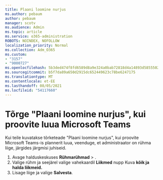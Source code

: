```yaml
---
title: Plaani loomine nurjus
ms.author: pebaum
author: pebaum
manager: scotv
ms.audience: Admin
ms.topic: article
ms.service: o365-administration
ROBOTS: NOINDEX, NOFOLLOW
localization_priority: Normal
ms.collection: Adm_O365
ms.custom:
- "3157"
- "9000727"
ms.openlocfilehash: 5b3ded474f8fd6589d8a9e324a0bab72818d4a14893d5855502088c448bab150
ms.sourcegitcommit: b5f7da89a650d2915dc652449623c78be6247175
ms.translationtype: MT
ms.contentlocale: et-EE
ms.lasthandoff: 08/05/2021
ms.locfileid: "54117660"
---
```

# <a name="failed-to-create-the-plan-error-when-trying-to-create-a-planner-tab-in-microsoft-teams"></a>Tõrge "Plaani loomine nurjus", kui proovite luua Microsoft Teams

Kui teile kuvatakse tõrketeade "Plaani loomine nurjus", kui proovite Microsoft Teams-is plannerit luua, veenduge, et administraator on rühma liige, järgides järgmisi juhiseid.

1. Avage halduskeskuses **Rühmarühmad**  >  [](https://admin.microsoft.com/Adminportal/Home?source=applauncher#/groups). 
2. Valige rühm ja seejärel valige vahekaardil **Liikmed** nupp Kuva **kõik ja halda liikmeid.**
3. Lisage liige ja valige **Salvesta**.